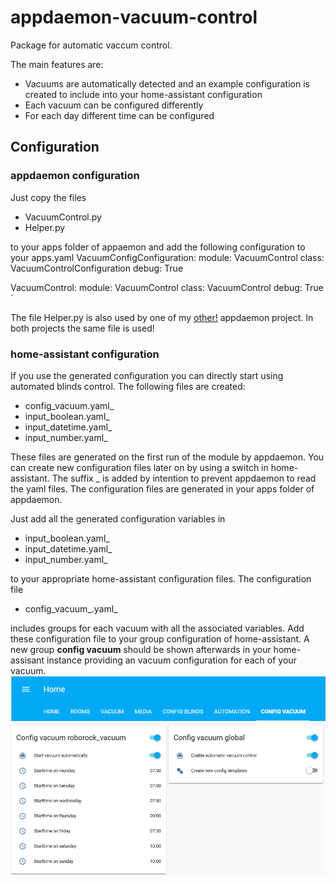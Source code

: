 # appdaemon-vacuum-control

Package for automatic vaccum control.

The main features are:
* Vacuums are automatically detected and an example configuration is created to include into your home-assistant configuration
* Each vacuum can be configured differently
* For each day different time can be configured

## Configuration
### appdaemon configuration
Just copy the files
* VacuumControl.py
* Helper.py

to your apps folder of appaemon and add the following configuration to your apps.yaml
VacuumConfigConfiguration:
  module:                   VacuumControl
  class:                    VacuumControlConfiguration
  debug:                    True

VacuumControl:
 module:                    VacuumControl
 class:                     VacuumControl
 debug:                     True
`

The file Helper.py is also used by one of my [other!](https://github.com/foxcris/appdaemon-blinds-control) appdaemon project. In both projects the same file is used!
### home-assistant configuration
If you use the generated configuration you can directly start using automated blinds control. The following files are created:
* config_vacuum.yaml_
* input_boolean.yaml_
* input_datetime.yaml_
* input_number.yaml_

These files are generated on the first run of the module by appdaemon. You can create new configuration files later on by using a switch in home-assistant.
The suffix _ is added by intention to prevent appdaemon to read the yaml files. The configuration files are generated in your apps folder of appdaemon. 

Just add all the generated configuration variables in
* input_boolean.yaml_
* input_datetime.yaml_
* input_number.yaml_

to your appropriate home-assistant configuration files.
The configuration file
* config_vacuum_.yaml_

includes groups for each vacuum with all the associated variables. Add these configuration file to your group configuration of home-assistant. A new group **config vacuum** should be shown afterwards in your home-assisant instance providing an vacuum configuration for each of your vacuum.
![config vacuum group](images/config_vacuum_group.PNG)
![vacuum configuration parameteters](images/config_vacuum.PNG)

